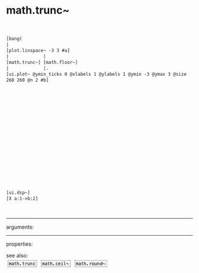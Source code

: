 # math.trunc~

```


[bang(
|
[plot.linspace~ -3 3 #a]
|             |
[math.trunc~] [math.floor~]
|             |.
[ui.plot~ @ymin_ticks 0 @xlabels 1 @ylabels 1 @ymin -3 @ymax 3 @size 260 260 @n 2 #b]


















[ui.dsp~]
[X a:1->b:2]

            
```
---
arguments:


---
properties:


see also:<br>
![math.trunc](img/object_math.trunc.png)
![math.ceil~](img/object_math.ceil~.png)
![math.round~](img/object_math.round~.png)
